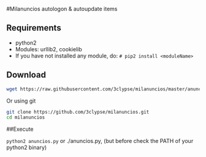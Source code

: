 #Milanuncios autologon &amp; autoupdate items

## Requirements

 * python2
 * Modules: urllib2, cookielib
 * If you have not installed any module, do: ``` # pip2 install <moduleName> ```

## Download

```bash
wget https://raw.githubusercontent.com/3clypse/milanuncios/master/anuncios.py
```

Or using git

```bash
git clone https://github.com/3clypse/milanuncios.git
cd milanuncios

```
##Execute

```python2 anuncios.py``` 
or ./anuncios.py, (but before check the PATH of your python2 binary)